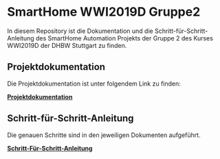# SmartHome WWI2019D Gruppe2

In diesem Repository ist die Dokumentation und die Schritt-für-Schritt-Anleitung des SmartHome Automation Projekts der Gruppe 2
des Kurses WWI2019D der DHBW Stuttgart zu finden.

## Projektdokumentation

Die Projektdokumentation ist unter folgendem Link zu finden: 

**[Projektdokumentation](https://github.com/tabascoel/SmartHome_WWI2019D_Gruppe2/tree/main/Projektdokumentation)**

## Schritt-für-Schritt-Anleitung

Die genauen Schritte sind in den jeweiligen Dokumenten aufgeführt.

**[Schritt-Für-Schritt-Anleitung](https://github.com/tabascoel/SmartHome_WWI2019D_Gruppe2/tree/main/Schritt-F%C3%BCr-Schritt-Anleitung)**


